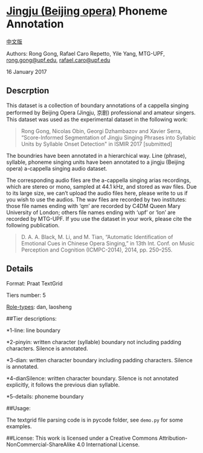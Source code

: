 # [Jingju (Beijing opera)](https://en.wikipedia.org/wiki/Peking_opera) Phoneme Annotation

[中文版](https://github.com/ronggong/jingjuPhonemeAnnotation/blob/master/READMEC.md)

Authors: Rong Gong, Rafael Caro Repetto, Yile Yang, MTG-UPF, rong.gong@upf.edu, rafael.caro@upf.edu

16 January 2017

## Descrption
This dataset is a collection of boundary annotations of a cappella singing performed by Beijing Opera (Jingju, 京剧) professional and amateur singers. This dataset was used as the experimental dataset in the following work:

>Rong Gong, Nicolas Obin, Georgi Dzhambazov and Xavier Serra, “Score-Informed Segmentation of Jingju Singing Phrases into Syllabic Units by Syllable Onset Detection" in ISMIR 2017 [submitted]

The boundries have been annotated in a hierarchical way. Line (phrase), syllable, phoneme singing units have been annotated to a jingju (Beijing opera) a-cappella singing audio dataset.

The corresponding audio files are the a-cappella singing arias recordings, which are stereo or mono, sampled at 44.1 kHz, and stored as wav files. Due to its large size, we can’t upload the audio files here, please write to us if you wish to use the audios. The wav files are recorded by two institutes: those file names ending with ‘qm’ are recorded by C4DM Queen Mary University of London; others file names ending with ‘upf’ or ‘lon’ are recorded by MTG-UPF. If you use the dataset in your work, please cite the following publication.
 
>D. A. A. Black, M. Li, and M. Tian, “Automatic Identification of Emotional Cues in Chinese Opera Singing,” in 13th Int. Conf. on Music Perception and Cognition (ICMPC-2014), 2014, pp. 250–255.

## Details

Format: 	Praat TextGrid

Tiers number:	5

[Role-types](https://en.wikipedia.org/wiki/Peking_opera#Classification_of_performers_and_roles): dan, laosheng

##Tier descriptions:

*1-line:         line boundary

*2-pinyin:       written character (syllable) boundary not including padding characters. Silence is annotated.  

*3-dian:         written character boundary including padding characters. Silence is annotated.

*4-dianSilence:  written character boundary. Silence is not annotated explicitly, it follows the previous dian syllable.  

*5-details:      phoneme boundary

##Usage:

The textgrid file parsing code is in pycode folder, see `demo.py` for some examples.

##License:
This work is licensed under a Creative Commons Attribution-NonCommercial-ShareAlike 4.0 International License.
